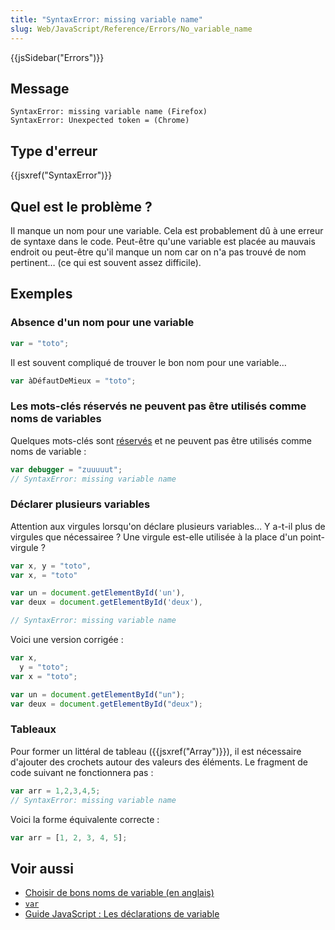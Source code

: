 ```yaml
---
title: "SyntaxError: missing variable name"
slug: Web/JavaScript/Reference/Errors/No_variable_name
---
```


{{jsSidebar("Errors")}}

## Message

```
SyntaxError: missing variable name (Firefox)
SyntaxError: Unexpected token = (Chrome)
```

## Type d'erreur

{{jsxref("SyntaxError")}}

## Quel est le problème ?

Il manque un nom pour une variable. Cela est probablement dû à une erreur de syntaxe dans le code. Peut-être qu'une variable est placée au mauvais endroit ou peut-être qu'il manque un nom car on n'a pas trouvé de nom pertinent… (ce qui est souvent assez difficile).

## Exemples

### Absence d'un nom pour une variable

```js example-bad
var = "toto";
```

Il est souvent compliqué de trouver le bon nom pour une variable…

```js example-good
var àDéfautDeMieux = "toto";
```

### Les mots-clés réservés ne peuvent pas être utilisés comme noms de variables

Quelques mots-clés sont [réservés](/fr/docs/Web/JavaScript/Reference/Lexical_grammar#mots-clés) et ne peuvent pas être utilisés comme noms de variable :

```js example-bad
var debugger = "zuuuuut";
// SyntaxError: missing variable name
```

### Déclarer plusieurs variables

Attention aux virgules lorsqu'on déclare plusieurs variables… Y a-t-il plus de virgules que nécessairee ? Une virgule est-elle utilisée à la place d'un point-virgule ?

```js example-bad
var x, y = "toto",
var x, = "toto"

var un = document.getElementById('un'),
var deux = document.getElementById('deux'),

// SyntaxError: missing variable name
```

Voici une version corrigée :

```js example-good
var x,
  y = "toto";
var x = "toto";

var un = document.getElementById("un");
var deux = document.getElementById("deux");
```

### Tableaux

Pour former un littéral de tableau ({{jsxref("Array")}}), il est nécessaire d'ajouter des crochets autour des valeurs des éléments. Le fragment de code suivant ne fonctionnera pas :

```js example-bad
var arr = 1,2,3,4,5;
// SyntaxError: missing variable name
```

Voici la forme équivalente correcte :

```js example-good
var arr = [1, 2, 3, 4, 5];
```

## Voir aussi

- [Choisir de bons noms de variable (en anglais)](https://wiki.c2.com/?GoodVariableNames)
- [`var`](/fr/docs/Web/JavaScript/Reference/Statements/var)
- [Guide JavaScript : Les déclarations de variable](/fr/docs/Web/JavaScript/Guide/Grammar_and_types#déclarations)
